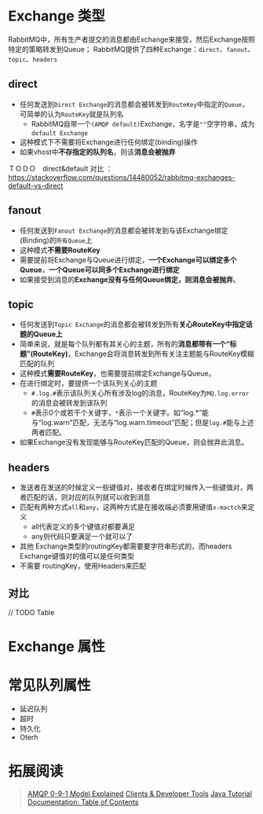 

# Exchange 类型

RabbitMQ中，所有生产者提交的消息都由Exchange来接受，然后Exchange按照特定的策略转发到Queue；
RabbitMQ提供了四种Exchange：`direct`、`fanout`、`topic`、`headers`





## direct

- 任何发送到`Direct Exchange`的消息都会被转发到`RouteKey`中指定的`Queue`，可简单的认为`RouteKey`就是队列名
    - RabbitMQ自带一个`(AMQP default)`Exchange，名字是`""`空字符串，成为 `default Exchange`
- 这种模式下不需要将Exchange进行任何绑定(binding)操作
- 如果vhost中**不存指定的队列名**，则该**消息会被抛弃**


ＴＯＤＯ　direct&default 对比 ：https://stackoverflow.com/questions/14480052/rabbitmq-exchanges-default-vs-direct


## fanout

- 任何发送到`Fanout Exchange`的消息都会被转发到与该Exchange绑定(Binding)的`所有Queue`上
- 这种模式**不需要RouteKey**
- 需要提前将Exchange与Queue进行绑定，**一个Exchange可以绑定多个Queue**，**一个Queue可以同多个Exchange进行绑定**
- 如果接受到消息的**Exchange没有与任何Queue绑定，则消息会被抛弃**。





## topic

- 任何发送到`Topic Exchange`的消息都会被转发到所有**关心RouteKey中指定话题的Queue上**
- 简单来说，就是每个队列都有其关心的主题，所有的**消息都带有一个“标题”(RouteKey)**，Exchange会将消息转发到所有关注主题能与RouteKey模糊匹配的队列
- 这种模式**需要RouteKey**，也需要提前绑定Exchange与Queue。
- 在进行绑定时，要提供一个该队列关心的主题
    - `#.log.#`表示该队列关心所有涉及log的消息，RouteKey为`MQ.log.error`的消息会被转发到该队列
    - `#`表示0个或若干个关键字，`*`表示一个关键字。如“log.*”能与“log.warn”匹配，无法与“log.warn.timeout”匹配；但是`log.#`能与上述两者匹配。
- 如果Exchange没有发现能够与RouteKey匹配的Queue，则会抛弃此消息。





## headers

- 发送者在发送的时候定义一些键值对，接收者在绑定时候传入一些键值对，两者匹配的话，则对应的队列就可以收到消息
- 匹配有两种方式`all`和`any`，这两种方式是在接收端必须要用键值`x-mactch`来定义
    - all代表定义的多个键值对都要满足
    - any则代码只要满足一个就可以了
- 其他 Exchange类型的routingKey都需要要字符串形式的，而headers Exchange键值对的值可以是任何类型
- 不需要 routingKey，使用Headers来匹配




## 对比
// TODO Table



# Exchange 属性

# 常见队列属性
- 延迟队列
- 超时
- 持久化
- Oterh


# 拓展阅读
> [AMQP 0-9-1 Model Explained](http://www.rabbitmq.com/tutorials/amqp-concepts.html)
> [Clients & Developer Tools](http://www.rabbitmq.com/devtools.html#java-dev)
> [Java Tutorial](https://www.rabbitmq.com/tutorials/tutorial-one-java.html)
> [Documentation: Table of Contents](https://www.rabbitmq.com/documentation.html)